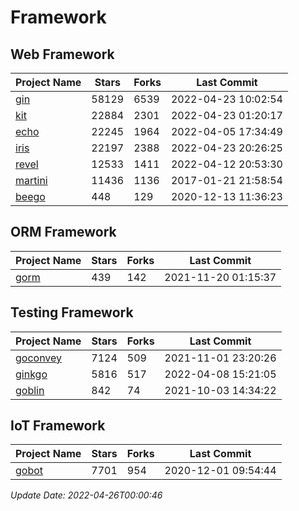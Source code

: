 # Framework

## Web Framework
| Project Name | Stars | Forks | Last Commit |
| ------------ | ----- | ----- | ----------- |
| [gin](https://github.com/gin-gonic/gin) | 58129 | 6539 | 2022-04-23 10:02:54 |
| [kit](https://github.com/go-kit/kit) | 22884 | 2301 | 2022-04-23 01:20:17 |
| [echo](https://github.com/labstack/echo) | 22245 | 1964 | 2022-04-05 17:34:49 |
| [iris](https://github.com/kataras/iris) | 22197 | 2388 | 2022-04-23 20:26:25 |
| [revel](https://github.com/revel/revel) | 12533 | 1411 | 2022-04-12 20:53:30 |
| [martini](https://github.com/go-martini/martini) | 11436 | 1136 | 2017-01-21 21:58:54 |
| [beego](https://github.com/astaxie/beego) | 448 | 129 | 2020-12-13 11:36:23 |

## ORM Framework
| Project Name | Stars | Forks | Last Commit |
| ------------ | ----- | ----- | ----------- |
| [gorm](https://github.com/jinzhu/gorm) | 439 | 142 | 2021-11-20 01:15:37 |

## Testing Framework
| Project Name | Stars | Forks | Last Commit |
| ------------ | ----- | ----- | ----------- |
| [goconvey](https://github.com/smartystreets/goconvey) | 7124 | 509 | 2021-11-01 23:20:26 |
| [ginkgo](https://github.com/onsi/ginkgo) | 5816 | 517 | 2022-04-08 15:21:05 |
| [goblin](https://github.com/franela/goblin) | 842 | 74 | 2021-10-03 14:34:22 |

## IoT Framework
| Project Name | Stars | Forks | Last Commit |
| ------------ | ----- | ----- | ----------- |
| [gobot](https://github.com/hybridgroup/gobot) | 7701 | 954 | 2020-12-01 09:54:44 |

*Update Date: 2022-04-26T00:00:46*